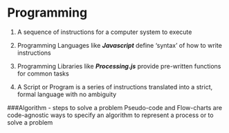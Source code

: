 Programming
============

1. A sequence of instructions for a computer system to execute

2. Programming Languages like ***Javascript*** define ‘syntax’ of how to write instructions
 
3. Programming Libraries like ***Processing.js*** provide pre-written functions for common tasks

4. A Script or Program is a series of instructions translated into a strict, formal language with no ambiguity

###Algorithm - steps to solve a problem
  Pseudo-code and Flow-charts are code-agnostic ways to specify an algorithm to represent a process or to solve a problem